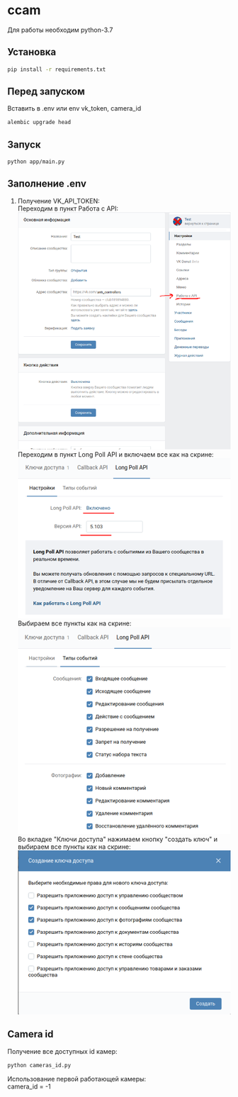 # ccam

Для работы необходим python-3.7

## Установка
```bash
pip install -r requirements.txt
```

## Перед запуском
Вставить в .env или env vk_token, camera_id
```bash
alembic upgrade head
```

## Запуск
```bash
python app/main.py
```

## Заполнение .env
1) Получение VK_API_TOKEN:  
Переходим в пункт Работа с API:
![Работа с API](./readme_images/1_vk.png)  
Переходим в пункт Long Poll API и включаем все как на скрине:
![Long Poll API](./readme_images/2_vk.png)  
Выбираем все пункты как на скрине:
![Все пункты](./readme_images/3_vk.png)  
Во вкладке "Ключи доступа" нажимаем кнопку "создать ключ" и выбираем все пункты как на скрине:   
![Long Poll API](./readme_images/4_vk.png)  

## Camera id
Получение все доступных id камер:
```bash
python cameras_id.py
```
Использование первой работающей камеры:  
camera_id = -1